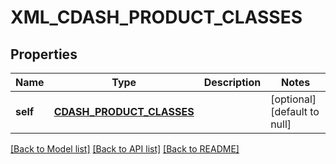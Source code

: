 # XML_CDASH_PRODUCT_CLASSES

## Properties
Name | Type | Description | Notes
------------ | ------------- | ------------- | -------------
**self** | [**CDASH_PRODUCT_CLASSES**](CdashProductClasses.md) |  | [optional] [default to null]

[[Back to Model list]](../README.md#documentation-for-models) [[Back to API list]](../README.md#documentation-for-api-endpoints) [[Back to README]](../README.md)


